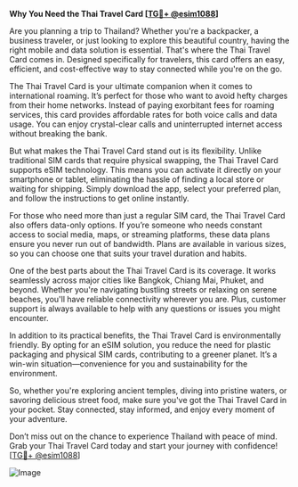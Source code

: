 **Why You Need the Thai Travel Card [[TG💪+ @esim1088](https://t.me/s/esim1088)]**

Are you planning a trip to Thailand? Whether you're a backpacker, a business traveler, or just looking to explore this beautiful country, having the right mobile and data solution is essential. That's where the Thai Travel Card comes in. Designed specifically for travelers, this card offers an easy, efficient, and cost-effective way to stay connected while you're on the go.

The Thai Travel Card is your ultimate companion when it comes to international roaming. It’s perfect for those who want to avoid hefty charges from their home networks. Instead of paying exorbitant fees for roaming services, this card provides affordable rates for both voice calls and data usage. You can enjoy crystal-clear calls and uninterrupted internet access without breaking the bank.

But what makes the Thai Travel Card stand out is its flexibility. Unlike traditional SIM cards that require physical swapping, the Thai Travel Card supports eSIM technology. This means you can activate it directly on your smartphone or tablet, eliminating the hassle of finding a local store or waiting for shipping. Simply download the app, select your preferred plan, and follow the instructions to get online instantly.

For those who need more than just a regular SIM card, the Thai Travel Card also offers data-only options. If you’re someone who needs constant access to social media, maps, or streaming platforms, these data plans ensure you never run out of bandwidth. Plans are available in various sizes, so you can choose one that suits your travel duration and habits.

One of the best parts about the Thai Travel Card is its coverage. It works seamlessly across major cities like Bangkok, Chiang Mai, Phuket, and beyond. Whether you're navigating bustling streets or relaxing on serene beaches, you'll have reliable connectivity wherever you are. Plus, customer support is always available to help with any questions or issues you might encounter.

In addition to its practical benefits, the Thai Travel Card is environmentally friendly. By opting for an eSIM solution, you reduce the need for plastic packaging and physical SIM cards, contributing to a greener planet. It’s a win-win situation—convenience for you and sustainability for the environment.

So, whether you're exploring ancient temples, diving into pristine waters, or savoring delicious street food, make sure you've got the Thai Travel Card in your pocket. Stay connected, stay informed, and enjoy every moment of your adventure.

Don’t miss out on the chance to experience Thailand with peace of mind. Grab your Thai Travel Card today and start your journey with confidence! [[TG💪+ @esim1088](https://t.me/s/esim1088)]  

![Image](https://i.postimg.cc/Y0z9fWf4/image.png)